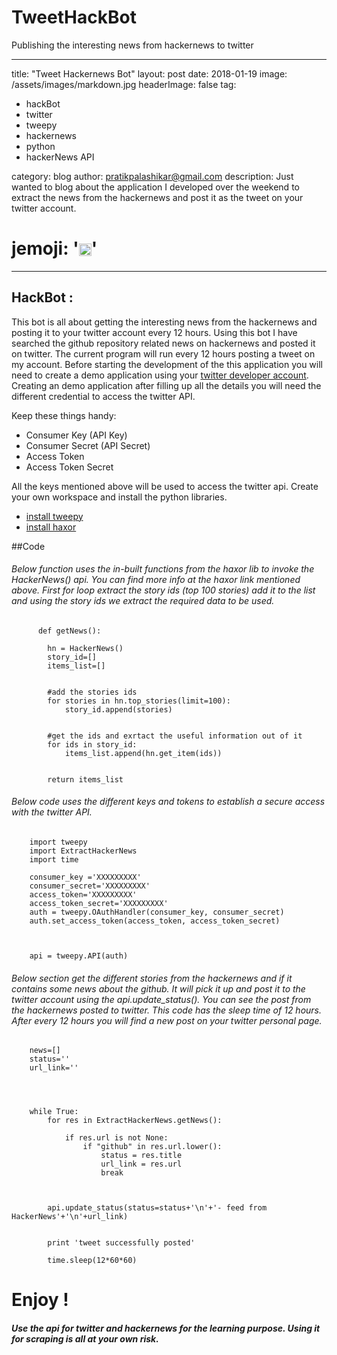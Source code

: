 # TweetHackBot
Publishing the interesting news from hackernews to twitter


---
title: "Tweet Hackernews Bot"
layout: post
date: 2018-01-19
image: /assets/images/markdown.jpg
headerImage: false
tag:
- hackBot
- twitter
- tweepy
- hackernews
- python
- hackerNews API

category: blog
author: pratikpalashikar@gmail.com
description: Just wanted to blog about the application I developed over the weekend to extract the news from the hackernews and post it as the tweet on your twitter account.
# jemoji: '<img class="emoji" title=":ramen:" alt=":ramen:" src="https://assets.github.com/images/icons/emoji/unicode/1f35c.png" height="20" width="20" align="absmiddle">'
---


## HackBot :
    
   This bot is all about getting the interesting news from the hackernews and posting it to your twitter account every 12 hours. Using this bot I have searched the github repository related news on hackernews and posted it on twitter. The current program will run every 12 hours posting a tweet on my account.
   Before starting the development of the this application you will need to create a demo application using your [twitter developer account](https://apps.twitter.com/).
   Creating an demo application after filling up all the details you will need the different credential to access the twitter API. 
   
   Keep these things handy:
   - Consumer Key (API Key)
   - Consumer Secret (API Secret)
   - Access Token
   - Access Token Secret
   
   All the keys mentioned above will be used to access the twitter api. Create your own workspace and install the python libraries. 
   
   - [install tweepy](http://www.tweepy.org/)
   - [install haxor](https://github.com/avinassh/haxor) 
   
   ##Code 
   
   ######  Below function uses the in-built functions from the haxor lib to invoke the HackerNews() api. You can find more info at the haxor link mentioned above. First for loop extract the story ids (top 100 stories) add it to the list and using the story ids we extract the required data to be used.

          def getNews():
        
            hn = HackerNews()
            story_id=[]
            items_list=[]
        
        
            #add the stories ids
            for stories in hn.top_stories(limit=100):
                story_id.append(stories)
        
        
            #get the ids and exrtact the useful information out of it
            for ids in story_id:
                items_list.append(hn.get_item(ids))
        
        
            return items_list      
           
   ######  Below code uses the different keys and tokens to establish a secure access with the twitter API.
   
        import tweepy
        import ExtractHackerNews
        import time
        
        consumer_key ='XXXXXXXXX'
        consumer_secret='XXXXXXXXX'
        access_token='XXXXXXXXX'
        access_token_secret='XXXXXXXXX'
        auth = tweepy.OAuthHandler(consumer_key, consumer_secret)
        auth.set_access_token(access_token, access_token_secret)
        
   
        
        api = tweepy.API(auth)
   
   
   
   ######  Below section get the different stories from the hackernews and if it contains some news about the github. It will pick it up and post it to the twitter account using the api.update_status(). You can see the post from the hackernews posted to twitter. This code has the sleep time of 12 hours. After every 12 hours you will find a new post on your twitter personal page.
        news=[]
        status=''
        url_link=''
        
        
        
        
        while True:
            for res in ExtractHackerNews.getNews():
        
                if res.url is not None:
                    if "github" in res.url.lower():
                        status = res.title
                        url_link = res.url
                        break
        
        
        
            api.update_status(status=status+'\n'+'- feed from HackerNews'+'\n'+url_link)
        
        
            print 'tweet successfully posted'
            
            time.sleep(12*60*60)


# Enjoy !


##### Use the api for twitter and hackernews for the learning purpose. Using it for scraping is all at your own risk.


